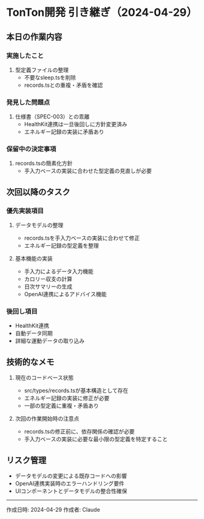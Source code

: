 # TonTon開発 引き継ぎ（2024-04-29）

## 本日の作業内容

### 実施したこと
1. 型定義ファイルの整理
   - 不要なsleep.tsを削除
   - records.tsとの重複・矛盾を確認

### 発見した問題点
1. 仕様書（SPEC-003）との乖離
   - HealthKit連携は一旦後回しに方針変更済み
   - エネルギー記録の実装に矛盾あり

### 保留中の決定事項
1. records.tsの簡素化方針
   - 手入力ベースの実装に合わせた型定義の見直しが必要

## 次回以降のタスク

### 優先実装項目
1. データモデルの整理
   - records.tsを手入力ベースの実装に合わせて修正
   - エネルギー記録の型定義を整理

2. 基本機能の実装
   - 手入力によるデータ入力機能
   - カロリー収支の計算
   - 日次サマリーの生成
   - OpenAI連携によるアドバイス機能

### 後回し項目
- HealthKit連携
- 自動データ同期
- 詳細な運動データの取り込み

## 技術的なメモ
1. 現在のコードベース状態
   - src/types/records.tsが基本構造として存在
   - エネルギー記録の実装に修正が必要
   - 一部の型定義に重複・矛盾あり

2. 次回の作業開始時の注意点
   - records.tsの修正前に、依存関係の確認が必要
   - 手入力ベースの実装に必要な最小限の型定義を特定すること

## リスク管理
- データモデルの変更による既存コードへの影響
- OpenAI連携実装時のエラーハンドリング要件
- UIコンポーネントとデータモデルの整合性確保

---
作成日時: 2024-04-29
作成者: Claude 